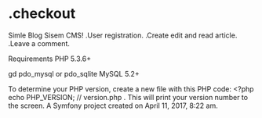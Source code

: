 .checkout
=========
Simle Blog Sisem CMS!
.User registration.
.Create edit and read article.
.Leave a comment.

Requirements
PHP 5.3.6+ 

gd
pdo_mysql or pdo_sqlite
MySQL 5.2+

To determine your PHP version, create a new file with this PHP code:  <?php echo PHP_VERSION; // version.php . This will print your version number to the screen.
A Symfony project created on April 11, 2017, 8:22 am.
